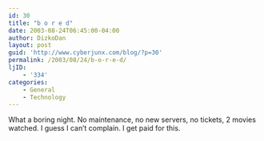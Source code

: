 ```yaml
---
id: 30
title: "b o r e d"
date: 2003-08-24T06:45:00-04:00
author: DizkoDan
layout: post
guid: 'http://www.cyberjunx.com/blog/?p=30'
permalink: /2003/08/24/b-o-r-e-d/
ljID:
    - '334'
categories:
    - General
    - Technology
---
```


What a boring night. No maintenance, no new servers, no tickets, 2 movies watched. I guess I can’t complain. I get paid for this.